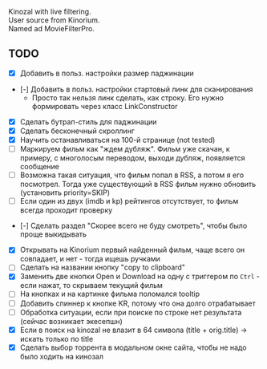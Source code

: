 Kinozal with live filtering.  
User source from Kinorium.  
Named ad MovieFilterPro.

TODO
---------

- [x] Добавить в польз. настройки размер паджинации
- [-] Добавить в польз. настройки стартовый линк для сканирования
  - Просто так нельзя линк сделать, как строку. Его нужно формировать через класс LinkConstructor
- [x] Сделать бутрап-стиль для паджинации 
- [x] Сделать бесконечный скроллинг
- [x] Научить останавливаться на 100-й странице (not tested)
- [ ] Маркируем фильм как "ждем дубляж". Фильм уже скачан, к примеру, с многолосым переводом, выходи дубляж, появляется сообщение
- [ ] Возможна такая ситуация, что фильм попал в RSS, а потом я его посмотрел. Тогда уже существующий в RSS фильм нужно обновить (установить priority=SKIP)
- [ ] Если один из двух (imdb и kp) рейтингов отсутствует, то фильм всегда проходит проверку
- [-] Cделать раздел "Скорее всего не буду смотреть", чтобы было проще выкидывать
- [x] Открывать на Kinorium первый найденный фильм, чаще всего он совпадает, и нет - тогда ищешь ручками
- [ ] Сделать на названии кнопку "copy to clipboard"
- [x] Заменить две кнопки Open и Download на одну с триггером по `Ctrl` - если нажат, то скрываем текущий фильм
- [ ] На кнопках и на картинке фильма поломался tooltip
- [ ] Добавить спиннер к кнопке KR, потому что она долго отрабатывает
- [ ] Обработка ситуации, если при поиске по строке нет результата (сейчас возникает экесепшн)
- [x] Если в поиск на kinozal не влазит в 64 символа (title + orig.title) -> искать только по title
- [x] Сделать выбор торрента в модальном окне сайта, чтобы не надо было ходить на кинозал